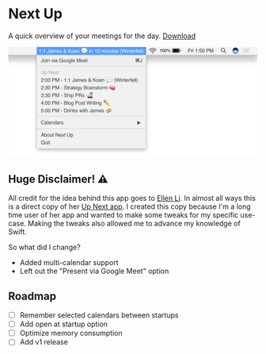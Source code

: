 # Next Up

A quick overview of your meetings for the day. [Download](next-up.zip?raw=true)

![Top bar with menu showing that display all meetings for the day](assets/preview.png)

## Huge Disclaimer! ⚠️
All credit for the idea behind this app goes to [Ellen Li](https://ellen.li). In almost all ways this is a direct copy of her [Up Next app](https://ellen.li/up-next/). I created this copy because I'm a long time user of her app and wanted to make some tweaks for my specific use-case. Making the tweaks also allowed me to advance my knowledge of Swift.

So what did I change?
- Added multi-calendar support
- Left out the "Present via Google Meet" option

## Roadmap
- [ ] Remember selected calendars between startups
- [ ] Add open at startup option
- [ ] Optimize memory consumption
- [ ] Add v1 release
